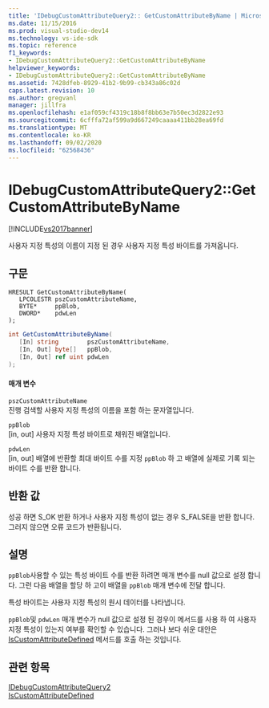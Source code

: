 ```yaml
---
title: 'IDebugCustomAttributeQuery2:: GetCustomAttributeByName | Microsoft Docs'
ms.date: 11/15/2016
ms.prod: visual-studio-dev14
ms.technology: vs-ide-sdk
ms.topic: reference
f1_keywords:
- IDebugCustomAttributeQuery2::GetCustomAttributeByName
helpviewer_keywords:
- IDebugCustomAttributeQuery2::GetCustomAttributeByName
ms.assetid: 7428dfeb-8929-41b2-9b99-cb343a86c02d
caps.latest.revision: 10
ms.author: gregvanl
manager: jillfra
ms.openlocfilehash: e1af059cf4319c18b8f8bb63e7b50ec3d2822e93
ms.sourcegitcommit: 6cfffa72af599a9d667249caaaa411bb28ea69fd
ms.translationtype: MT
ms.contentlocale: ko-KR
ms.lasthandoff: 09/02/2020
ms.locfileid: "62568436"
---
```

# <a name="idebugcustomattributequery2getcustomattributebyname"></a>IDebugCustomAttributeQuery2::GetCustomAttributeByName
[!INCLUDE[vs2017banner](../../../includes/vs2017banner.md)]

사용자 지정 특성의 이름이 지정 된 경우 사용자 지정 특성 바이트를 가져옵니다.  
  
## <a name="syntax"></a>구문  
  
```cpp#  
HRESULT GetCustomAttributeByName(   
   LPCOLESTR pszCustomAttributeName,  
   BYTE*     ppBlob,  
   DWORD*    pdwLen  
);  
```  
  
```csharp  
int GetCustomAttributeByName(  
   [In] string        pszCustomAttributeName,   
   [In, Out] byte[]   ppBlob,   
   [In, Out] ref uint pdwLen  
);  
```  
  
#### <a name="parameters"></a>매개 변수  
 `pszCustomAttributeName`  
 진행 검색할 사용자 지정 특성의 이름을 포함 하는 문자열입니다.  
  
 `ppBlob`  
 [in, out] 사용자 지정 특성 바이트로 채워진 배열입니다.  
  
 `pdwLen`  
 [in, out] 배열에 반환할 최대 바이트 수를 지정 `ppBlob` 하 고 배열에 실제로 기록 되는 바이트 수를 반환 합니다.  
  
## <a name="return-value"></a>반환 값  
 성공 하면 S_OK 반환 하거나 사용자 지정 특성이 없는 경우 S_FALSE을 반환 합니다. 그러지 않으면 오류 코드가 반환됩니다.  
  
## <a name="remarks"></a>설명  
 `ppBlob`사용할 수 있는 특성 바이트 수를 반환 하려면 매개 변수를 null 값으로 설정 합니다. 그런 다음 배열을 할당 하 고이 배열을 `ppBlob` 매개 변수에 전달 합니다.  
  
 특성 바이트는 사용자 지정 특성의 원시 데이터를 나타냅니다.  
  
 `ppBlob`및 `pdwLen` 매개 변수가 null 값으로 설정 된 경우이 메서드를 사용 하 여 사용자 지정 특성이 있는지 여부를 확인할 수 있습니다. 그러나 보다 쉬운 대안은 [IsCustomAttributeDefined](../../../extensibility/debugger/reference/idebugcustomattributequery2-iscustomattributedefined.md) 메서드를 호출 하는 것입니다.  
  
## <a name="see-also"></a>관련 항목  
 [IDebugCustomAttributeQuery2](../../../extensibility/debugger/reference/idebugcustomattributequery2.md)   
 [IsCustomAttributeDefined](../../../extensibility/debugger/reference/idebugcustomattributequery2-iscustomattributedefined.md)
